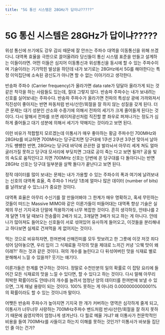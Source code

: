 ```yaml
---
title: "5G 통신 시스템은 28GHz가 답이냐?????"
---
```

# 5G 통신 시스템은 28GHz가 답이냐?????


위성 통신에 쓰기에도 강우 감쇠 때문에 잘 안쓰는 주파수 대역을 이동통신을 위해 쓰겠다니. 대역폭 효율을 극한으로 끌어올려라 당신들이 통신 시스템 표준을 만들고 설계하는 이들이라면. 어떤 이들은 심지어 이동통신과 위성통신을 동시에 할 수 있는 주파수이며 기술이라는 기가막힌 발상을 하던데 내가 보기로는 28GHz에서 5G를 해야한다는 특정 이익집단에 소속된 광신도가 아니면 할 수 없는 이야기라고 생각한다. 




반송파 주파수 (Carrier frequency)가 올라가면 data rate가 덩달아 올라가게 되는 것 같은 착각을 하는 사람들도 있는데, 절대 그렇지 않다. 반송파 주파수는 내가 보내려는 신호를 실어보내는 주파수다. 반송파 주파수가 올라가면 전파의 특성상 광에 가까와져서 직진성이 좋아지는 반면 파동처럼 반사/산란/회절을 잘 하지 않는 성질을 갖게 된다. 더 큰 문제는 대기 성분인 산소와 수증기에 의해서 전파의 세기가 크게 줄어들게 된다는 것이다. 다시 말해서 전파를 쏘면 레이저광선처럼 직진할 뿐 좌우로 퍼져나가는 정도가 심하게 줄어들고 대기 성분에 의해서 세기가 약해지는 것이라고 보면 된다. 




이런 비유가 적합할지 모르겠는데 이통사가 매우 좋아하는 황금 주파수인 700MHz와 28GHz를 비교하면 700MHz는 당구로치면 당구대에 1쿠션 2쿠션 3쿠션 맞아서 날아가도 썡썡한 반면, 28GHz는 당구대 바닥에 끈끈한 걸 발라놔서 아무리 세게 쳐도 얼마 굴러가질 못하고 당구대 모서리에 부딪치면 그대로 공이 죽는 다고 보면 될까? 공을 빛의 속도로 움직인다고 치면 700MHz 신호는 단번에 온 당구대를 다 돌아다니는 반면 28GHz 신호는 당구대 일부분을 살짝 돌다가 끝난다고 보면 된다.




정작 데이터를 많이 보내는 문제는 내가 가용할 수 있는 주파수의 폭과 여기에 날려보내는 신호의 대역폭 효율, 즉 주파수 1 Hz당 1초에 얼마나 많은 데이터 (number of bits)를 날려보낼 수 있느냐가 중요한 것이다.




대역폭 효율은 아무리 수신기를 잘 만들어봐야 그 한계가 매우 명확하고, 혹세 무민하는 것들이 떠드는 Massive MIMO와 같은 이론가들이 떠들어대는 대역폭 향상 기술은 실제의 무선 기지국과 단말에 적용하기에 너무 복잡한 것이다. 흔히 생각하듯, 안테나를 2개 달면 1개 달 때보다 전송률이 2배가 되고, 3개달면 3배가 되고 하는 게 아니다. 안테나가 많아져도 들어오는 신호들이 서로 섞여있어 유사하게 들어오고, 이것들을 분리해내고 하다보면 실제로 건져먹을 게 없어지는 것이다. 




먹는 것으로 비유하자면, 한꺼번에 산해진미를 모두 맛보려고 한 그릇에 이것 저것 죄다 섞어 담아놓으면, 우리 입이 그 식재료들 각각의 맛을 제대로 느끼긴 커녕 '으웩 맛이 왜 이래?!' 하는 것과 같은 것이다. 혀의 개수를 늘린다고 다 뒤섞여버린 맛을 식재료 별로 분해해서 느낄 수 있을까? 웃기는 얘기다. 




이론가들은 한계를 연구하는 것이다. 정말로 수천만분의 일의 확률로 이 잡탕 요리에 들어간 모든 식재료의 맛을 느낄 수 있다면, 할 수 있다고 하는 것이다. 다시 말해 아무리 희박한 확률이라도 안테나의 개수를 늘려서 엄청난 양의 데이터를 한꺼번에 보낼 수 있으면, 그게 채널 용량이 되는 것이다. 100% 못하는 게 아니라 0.0000000000001%의 확률이라도 할 수 있는 것이니까 말이다. 




어쨋든 반송파 주파수가 높아지면 기지국 한 개가 커버하는 영역은 심각하게 줄게 되고, 이통사가 너무너무 사랑하는 700MHz주파수 밴드처럼 반사/산란/회절을 잘 하지 못하기 때문에 음영지역이 엄청나게 생겨난다. 다 뭘로 메울 거냐? 왜 이통사가 천문학적인 비용을 들여 700MHz를 사들이고 하는지 이해를 못하는 것인가? 이통사가 바보들 집단인 줄 아는 건가?











